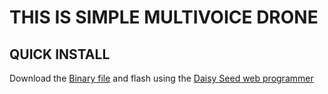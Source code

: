 # THIS IS SIMPLE MULTIVOICE DRONE

## QUICK INSTALL
Download the [Binary file](https://github.com/Synthux-Academy/simple-fix-instruments/raw/main/daisyduino/simple-multivoice-drone/simple-multivoice-drone.bin) and flash using the [Daisy Seed web programmer](https://electro-smith.github.io/Programmer/)
